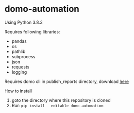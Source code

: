 # domo-automation

Using Python 3.8.3

Requires following libraries:
- pandas
- os
- pathlib
- subprocess
- json
- requests
- logging

Requires domo cli in publish_reports directory, download <a title="https://app.domo.com/labs/java-sdk/latest/domoUtil.jar" href="https://app.domo.com/labs/java-sdk/latest/domoUtil.jar">here</a>

How to install
1. goto the directory where this repository is cloned
2. Run `pip install --editable domo-automation`